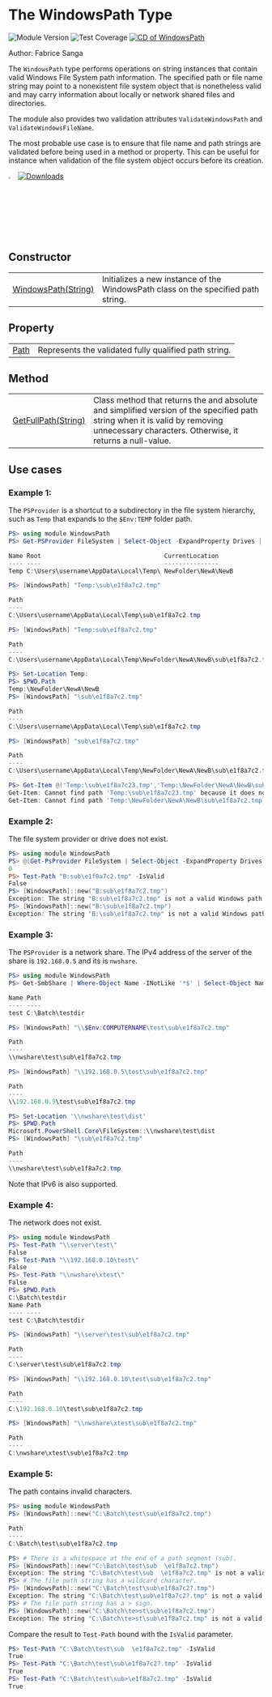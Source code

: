 # **The WindowsPath Type** 
![Module Version](https://img.shields.io/badge/version-0.0.1-teal) ![Test Coverage](https://img.shields.io/badge/coverage-100%25-teal)
[![CD of WindowsPath](https://github.com/sangafabrice/windows-path-type/actions/workflows/publish-module.yaml/badge.svg)](https://github.com/sangafabrice/windows-path-type/actions/workflows/publish-module.yaml)

Author: Fabrice Sanga

The `WindowsPath` type performs operations on string instances that contain valid Windows File System path information. The specified path or file name string may point to a nonexistent file system object that is nonetheless valid and may carry information about locally or network shared files and directories.

The module also provides two validation attributes `ValidateWindowsPath` and `ValidateWindowsFileName`.

The most probable use case is to ensure that file name and path strings are validated before being used in a method or property. This can be useful for instance when validation of the file system object occurs before its creation.

<img src="https://gistcdn.githack.com/sangafabrice/a8c75d6031a491c0907d5ca5eb5587e0/raw/406120be7a900c3998e33d7302772827f20539f0/automation.svg" alt="Custom Powershell Module Icon" width="3%"> [![Downloads](https://img.shields.io/powershellgallery/dt/WindowsPath?color=blue&label=PSGallery%20%E2%AC%87%EF%B8%8F)](https://www.powershellgallery.com/packages/WindowsPath)
<br>

## Constructor

|||
|:---|---|
|[WindowsPath(String)]()|Initializes a new instance of the WindowsPath class on the specified path string.|

## Property

|||
|-|-|
|[Path]()|Represents the validated fully qualified path string.|

## Method

|||
|-|-|
|[GetFullPath(String)]()|Class method that returns the and absolute and simplified version of the specified path string when it is valid by removing unnecessary characters. Otherwise, it returns a null-value.| 

## Use cases

### Example 1:

The `PSProvider` is a shortcut to a subdirectory in the file system hierarchy, such as `Temp` that expands to the `$Env:TEMP` folder path.

```powershell
PS> using module WindowsPath
PS> Get-PSProvider FileSystem | Select-Object -ExpandProperty Drives | Where-Object Name -iLike ??* | Select-Object Name,Root

Name Root                                  CurrentLocation
---- ----                                  ---------------
Temp C:\Users\username\AppData\Local\Temp\ NewFolder\NewA\NewB

PS> [WindowsPath] "Temp:\sub\e1f8a7c2.tmp"

Path
----
C:\Users\username\AppData\Local\Temp\sub\e1f8a7c2.tmp

PS> [WindowsPath] "Temp:sub\e1f8a7c2.tmp"

Path
----
C:\Users\username\AppData\Local\Temp\NewFolder\NewA\NewB\sub\e1f8a7c2.tmp

PS> Set-Location Temp:
PS> $PWD.Path
Temp:\NewFolder\NewA\NewB
PS> [WindowsPath] "\sub\e1f8a7c2.tmp"

Path
----
C:\Users\username\AppData\Local\Temp\sub\e1f8a7c2.tmp

PS> [WindowsPath] "sub\e1f8a7c2.tmp"

Path
----
C:\Users\username\AppData\Local\Temp\NewFolder\NewA\NewB\sub\e1f8a7c2.tmp

PS> Get-Item @('Temp:\sub\e1f8a7c23.tmp','Temp:\NewFolder\NewA\NewB\sub\e1f8a7c2.tmp')
Get-Item: Cannot find path 'Temp:\sub\e1f8a7c23.tmp' because it does not exist.
Get-Item: Cannot find path 'Temp:\NewFolder\NewA\NewB\sub\e1f8a7c2.tmp' because it does not exist.
```

### Example 2:

The file system provider or drive does not exist.

```powershell
PS> using module WindowsPath
PS> @(Get-PsProvider FileSystem | Select-Object -ExpandProperty Drives | Where-Object Name -IEQ A).Count
0
PS> Test-Path "B:sub\e1f8a7c2.tmp" -IsValid
False
PS> [WindowsPath]::new("B:sub\e1f8a7c2.tmp")
Exception: The string "B:sub\e1f8a7c2.tmp" is not a valid Windows path string.
PS> [WindowsPath]::new("B:\sub\e1f8a7c2.tmp")
Exception: The string "B:\sub\e1f8a7c2.tmp" is not a valid Windows path string.
```

### Example 3:

The `PSProvider` is a network share. The IPv4 address of the server of the share is `192.168.0.5` and its is `nwshare`.

```powershell
PS> using module WindowsPath
PS> Get-SmbShare | Where-Object Name -INotLike '*$' | Select-Object Name,Path

Name Path
---- ----
test C:\Batch\testdir

PS> [WindowsPath] "\\$Env:COMPUTERNAME\test\sub\e1f8a7c2.tmp"

Path
----
\\nwshare\test\sub\e1f8a7c2.tmp

PS> [WindowsPath] "\\192.168.0.5\test\sub\e1f8a7c2.tmp"

Path
----
\\192.168.0.5\test\sub\e1f8a7c2.tmp

PS> Set-Location '\\nwshare\test\dist'
PS> $PWD.Path
Microsoft.PowerShell.Core\FileSystem::\\nwshare\test\dist
PS> [WindowsPath] "\sub\e1f8a7c2.tmp"

Path
----
\\nwshare\test\sub\e1f8a7c2.tmp
```

Note that IPv6 is also supported.

### Example 4:

The network does not exist.

```powershell
PS> using module WindowsPath
PS> Test-Path "\\server\test\"
False
PS> Test-Path "\\192.168.0.10\test\"
False
PS> Test-Path "\\nwshare\xtest\"
False
PS> $PWD.Path
C:\Batch\testdir
Name Path
---- ----
test C:\Batch\testdir

PS> [WindowsPath] "\\server\test\sub\e1f8a7c2.tmp"

Path
----
C:\server\test\sub\e1f8a7c2.tmp

PS> [WindowsPath] "\\192.168.0.10\test\sub\e1f8a7c2.tmp"

Path
----
C:\192.168.0.10\test\sub\e1f8a7c2.tmp

PS> [WindowsPath] "\\nwshare\xtest\sub\e1f8a7c2.tmp"

Path
----
C:\nwshare\xtest\sub\e1f8a7c2.tmp
```

### Example 5:

The path contains invalid characters.

```powershell
PS> using module WindowsPath
PS> [WindowsPath]::new("C:\Batch\test\sub\e1f8a7c2.tmp")

Path
----
C:\Batch\test\sub\e1f8a7c2.tmp

PS> # There is a whitespace at the end of a path segment (sub).
PS> [WindowsPath]::new("C:\Batch\test\sub  \e1f8a7c2.tmp")
Exception: The string "C:\Batch\test\sub  \e1f8a7c2.tmp" is not a valid Windows path string.
PS> # The file path string has a wildcard character.
PS> [WindowsPath]::new("C:\Batch\test\sub\e1f8a7c2?.tmp")
Exception: The string "C:\Batch\test\sub\e1f8a7c2?.tmp" is not a valid Windows path string.
PS> # The file path string has a > sign.
PS> [WindowsPath]::new("C:\Batch\te>st\sub\e1f8a7c2.tmp")
Exception: The string "C:\Batch\te>st\sub\e1f8a7c2.tmp" is not a valid Windows path string.
```

Compare the result to `Test-Path` bound with the `IsValid` parameter.

```powershell
PS> Test-Path "C:\Batch\test\sub  \e1f8a7c2.tmp" -IsValid
True
PS> Test-Path "C:\Batch\test\sub\e1f8a7c2?.tmp" -IsValid
True
PS> Test-Path "C:\Batch\test\sub>\e1f8a7c2.tmp" -IsValid
True
```

